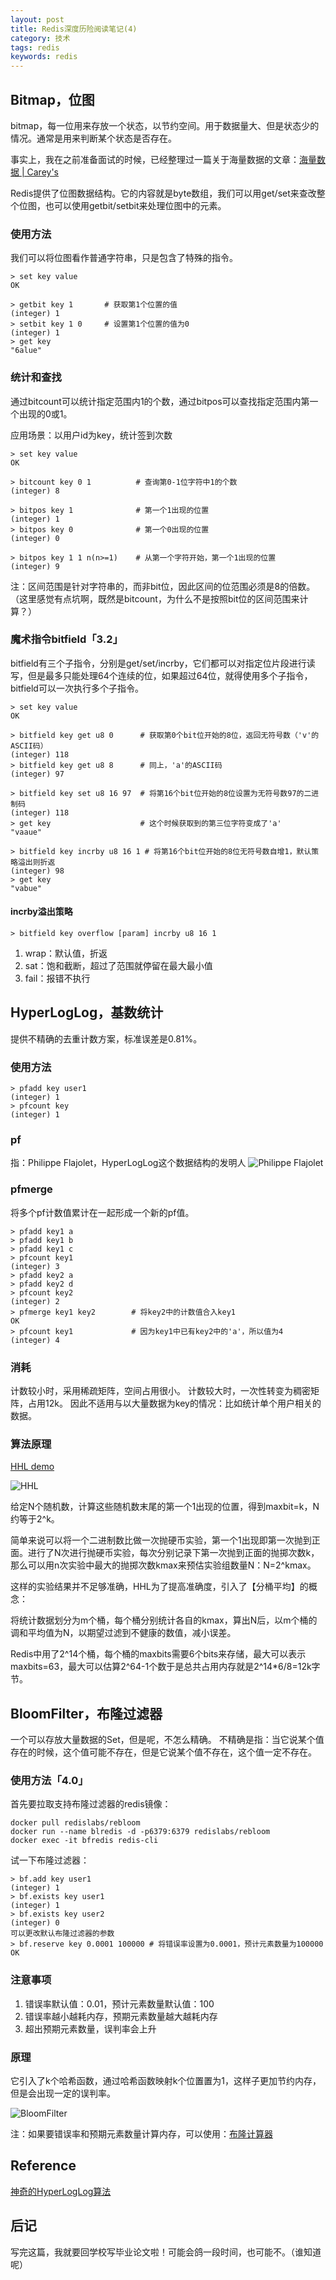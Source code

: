 ```yaml
---
layout: post
title: Redis深度历险阅读笔记(4)
category: 技术
tags: redis
keywords: redis
---
```


## Bitmap，位图

bitmap，每一位用来存放一个状态，以节约空间。用于数据量大、但是状态少的情况。通常是用来判断某个状态是否存在。

事实上，我在之前准备面试的时候，已经整理过一篇关于海量数据的文章：[海量数据 | Carey's](http://carey6918.com/2018/05/24/bigdata.html)

Redis提供了位图数据结构。它的内容就是byte数组，我们可以用get/set来查改整个位图，也可以使用getbit/setbit来处理位图中的元素。

### 使用方法

我们可以将位图看作普通字符串，只是包含了特殊的指令。

```
> set key value
OK

> getbit key 1       # 获取第1个位置的值
(integer) 1
> setbit key 1 0     # 设置第1个位置的值为0
(integer) 1
> get key
"6alue"
```

### 统计和查找

通过bitcount可以统计指定范围内1的个数，通过bitpos可以查找指定范围内第一个出现的0或1。

应用场景：以用户id为key，统计签到次数

```
> set key value
OK

> bitcount key 0 1          # 查询第0-1位字符中1的个数
(integer) 8

> bitpos key 1              # 第一个1出现的位置
(integer) 1
> bitpos key 0              # 第一个0出现的位置
(integer) 0

> bitpos key 1 1 n(n>=1)    # 从第一个字符开始，第一个1出现的位置
(integer) 9
```

注：区间范围是针对字符串的，而非bit位，因此区间的位范围必须是8的倍数。（这里感觉有点坑啊，既然是bitcount，为什么不是按照bit位的区间范围来计算？）

### 魔术指令bitfield「3.2」

bitfield有三个子指令，分别是get/set/incrby，它们都可以对指定位片段进行读写，但是最多只能处理64个连续的位，如果超过64位，就得使用多个子指令，bitfield可以一次执行多个子指令。

```
> set key value
OK

> bitfield key get u8 0      # 获取第0个bit位开始的8位，返回无符号数（'v'的ASCII码）
(integer) 118
> bitfield key get u8 8      # 同上，'a'的ASCII码
(integer) 97

> bitfield key set u8 16 97  # 将第16个bit位开始的8位设置为无符号数97的二进制码
(integer) 118
> get key                    # 这个时候获取到的第三位字符变成了'a'
"vaaue"

> bitfield key incrby u8 16 1 # 将第16个bit位开始的8位无符号数自增1，默认策略溢出则折返
(integer) 98
> get key
"vabue"
```

#### incrby溢出策略
``` 
> bitfield key overflow [param] incrby u8 16 1
```
1. wrap：默认值，折返
2. sat：饱和截断，超过了范围就停留在最大最小值
3. fail：报错不执行

## HyperLogLog，基数统计

提供不精确的去重计数方案，标准误差是0.81%。

### 使用方法
```
> pfadd key user1
(integer) 1
> pfcount key
(integer) 1
```
### pf

指：Philippe Flajolet，HyperLogLog这个数据结构的发明人
![Philippe Flajolet](https://raw.githubusercontent.com/Carey6918/Carey6918.github.io/master/assets/images/redis-4-1.png)
              
### pfmerge

将多个pf计数值累计在一起形成一个新的pf值。
```
> pfadd key1 a
> pfadd key1 b
> pfadd key1 c
> pfcount key1
(integer) 3
> pfadd key2 a
> pfadd key2 d
> pfcount key2
(integer) 2
> pfmerge key1 key2        # 将key2中的计数值合入key1
OK
> pfcount key1             # 因为key1中已有key2中的'a'，所以值为4
(integer) 4
```

### 消耗

计数较小时，采用稀疏矩阵，空间占用很小。
计数较大时，一次性转变为稠密矩阵，占用12k。
因此不适用与以大量数据为key的情况：比如统计单个用户相关的数据。

### 算法原理
[HHL demo](http://content.research.neustar.biz/blog/hll.html)

![HHL](https://raw.githubusercontent.com/Carey6918/Carey6918.github.io/master/assets/images/redis-4-2.png)
            
给定N个随机数，计算这些随机数末尾的第一个1出现的位置，得到maxbit=k，N约等于2^k。

简单来说可以将一个二进制数比做一次抛硬币实验，第一个1出现即第一次抛到正面。进行了N次进行抛硬币实验，每次分别记录下第一次抛到正面的抛掷次数k，那么可以用n次实验中最大的抛掷次数kmax来预估实验组数量N：N=2^kmax。

这样的实验结果并不足够准确，HHL为了提高准确度，引入了【分桶平均】的概念：

将统计数据划分为m个桶，每个桶分别统计各自的kmax，算出N后，以m个桶的调和平均值为N，以期望过滤到不健康的数值，减小误差。

Redis中用了2^14个桶，每个桶的maxbits需要6个bits来存储，最大可以表示maxbits=63，最大可以估算2^64-1个数于是总共占用内存就是2^14*6/8=12k字节。


## BloomFilter，布隆过滤器

一个可以存放大量数据的Set，但是呢，不怎么精确。
不精确是指：当它说某个值存在的时候，这个值可能不存在，但是它说某个值不存在，这个值一定不存在。

### 使用方法「4.0」

首先要拉取支持布隆过滤器的redis镜像：
```
docker pull redislabs/rebloom
docker run --name blredis -d -p6379:6379 redislabs/rebloom
docker exec -it bfredis redis-cli
```

试一下布隆过滤器：
```
> bf.add key user1
(integer) 1
> bf.exists key user1
(integer) 1
> bf.exists key user2
(integer) 0
可以更改默认布隆过滤器的参数
> bf.reserve key 0.0001 100000 # 将错误率设置为0.0001，预计元素数量为100000
OK
```

### 注意事项

1. 错误率默认值：0.01，预计元素数量默认值：100
2. 错误率越小越耗内存，预期元素数量越大越耗内存
3. 超出预期元素数量，误判率会上升

### 原理

它引入了k个哈希函数，通过哈希函数映射k个位置置为1，这样子更加节约内存，但是会出现一定的误判率。

![BloomFilter](https://raw.githubusercontent.com/Carey6918/Carey6918.github.io/master/assets/images/redis-4-3.png)

注：如果要错误率和预期元素数量计算内存，可以使用：[布隆计算器](https://krisives.github.io/bloom-calculator/)

## Reference

[神奇的HyperLogLog算法](http://www.rainybowe.com/blog/2017/07/13/%E7%A5%9E%E5%A5%87%E7%9A%84HyperLogLog%E7%AE%97%E6%B3%95/index.html)

## 后记

写完这篇，我就要回学校写毕业论文啦！可能会鸽一段时间，也可能不。（谁知道呢）